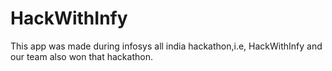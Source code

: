# HackWithInfy

This app was made during infosys all india hackathon,i.e, HackWithInfy and our team also won that hackathon. 
